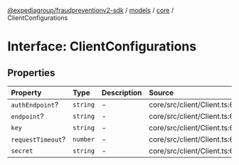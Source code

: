 [@expediagroup/fraudpreventionv2-sdk](../../../index.md) / [models](../../index.md) / [core](../index.md) / ClientConfigurations

# Interface: ClientConfigurations

## Properties

| Property | Type | Description | Source |
| :------ | :------ | :------ | :------ |
| `authEndpoint`? | `string` | - | core/src/client/Client.ts:66 |
| `endpoint`? | `string` | - | core/src/client/Client.ts:65 |
| `key` | `string` | - | core/src/client/Client.ts:67 |
| `requestTimeout`? | `number` | - | core/src/client/Client.ts:69 |
| `secret` | `string` | - | core/src/client/Client.ts:68 |
